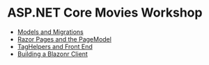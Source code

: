 # ASP.NET Core Movies Workshop

* [Models and Migrations](/Labs/1%20-%20Models%20and%20Migrations)
* [Razor Pages and the PageModel](/Labs/2%20-%20Razor%20Pages%20and%20PageModels)
* [TagHelpers and Front End](/Labs/3%20-%20TagHelpers%20and%20Frontend)
* [Building a Blazonr Client](/Labs/4%20-%20Blazor)
